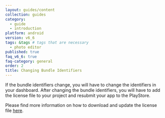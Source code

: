 ```yaml
---
layout: guides/content
collection: guides
category:
  - guide
  - introduction
platform: android
version: v6_6
tags: &tags # tags that are necessary
  - photo editor
published: true
faq_v6_6: true
faq-category: general
order: 2
title: Changing Bundle Identifiers
---
```


If the bundle identifiers change, you will have to change the identifiers in your dashboard. After changing the bundle identifiers, you will have to add the license file to your project and resubmit your app to the PlayStore.

Please find more information on how to download and update the license file [here]({{site.baseUrl}}/guides/android/v6_6/introduction/faq/download_license).
